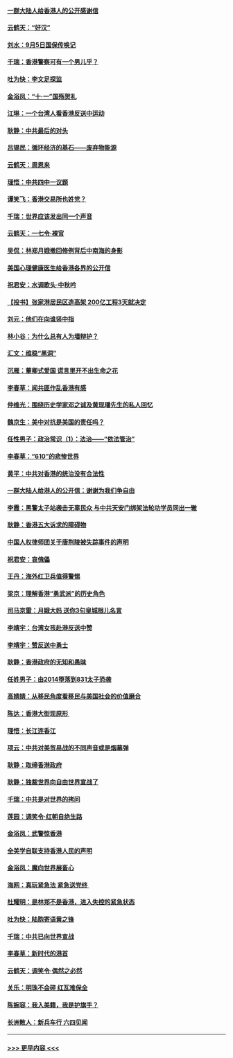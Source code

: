 #### [一群大陆人给香港人的公开感谢信](../pages/nsc993/n11514797.md?t=09121744) 
#### [云鹤天：“好汉”](../pages/nsc993/n11513536.md?t=09121744) 
#### [刘水：9月5日国保传唤记](../pages/nsc993/n11513460.md?t=09121744) 
#### [千瑞：香港警察可有一个男儿乎？](../pages/nsc993/n11513109.md?t=09121744) 
#### [吐为快：李文足探监](../pages/nsc993/n11509622.md?t=09121744) 
#### [金浴凤：“十‧一”国殇贺礼](../pages/nsc993/n11509593.md?t=09121744) 
#### [江琳：一个台湾人看香港反送中运动](../pages/nsc993/n11509211.md?t=09121744) 
#### [耿静：中共最后的对头](../pages/nsc993/n11508308.md?t=09121744) 
#### [吕锡民：循环经济的基石——废弃物能源](../pages/nsc993/n11508212.md?t=09121744) 
#### [云鹤天：周恩来](../pages/nsc993/n11508055.md?t=09121744) 
#### [理悟：中共四中一议题](../pages/nsc993/n11507782.md?t=09121744) 
#### [谭笑飞：香港交易所也姓党？](../pages/nsc993/n11507753.md?t=09121744) 
#### [千瑞：世界应该发出同一个声音](../pages/nsc993/n11507290.md?t=09121744) 
#### [云鹤天：一七令‧裸官](../pages/nsc993/n11507177.md?t=09121744) 
#### [吴侃：林郑月娥撤回修例背后中南海的身影](../pages/nsc993/n11506876.md?t=09121744) 
#### [美国心理健康医生给香港各界的公开信](../pages/nsc993/n11506809.md?t=09121744) 
#### [祝君安：水调歌头‧中秋吟](../pages/nsc993/n11506758.md?t=09121744) 
#### [【投书】张家港居民区造高架 200亿工程3天就决定](../pages/nsc993/n11506682.md?t=09121744) 
#### [刘元：他们在向谁竖中指](../pages/nsc993/n11505384.md?t=09121744) 
#### [林小谷：为什么总有人为墙辩护？](../pages/nsc993/n11505226.md?t=09121744) 
#### [汇文：维稳“黑洞”](../pages/nsc993/n11504347.md?t=09121744) 
#### [沉雁：董卿式爱国 谎言里开不出生命之花](../pages/nsc993/n11503215.md?t=09121744) 
#### [李春草：闻共匪作乱香港有感](../pages/nsc993/n11503072.md?t=09121744) 
#### [仲维光：围绕历史学家邓之诚及黄现璠先生的私人回忆](../pages/nsc993/n11501330.md?t=09121744) 
#### [魏京生：美中对抗是美国的责任吗？](../pages/nsc993/n11500723.md?t=09121744) 
#### [任性男子：政治常识（1）：法治——“依法管治”](../pages/nsc993/n11500791.md?t=09121744) 
#### [李春草：“610”的悲惨世界](../pages/nsc993/n11501141.md?t=09121744) 
#### [黄平：中共对香港的统治没有合法性](../pages/nsc993/n11499473.md?t=09121744) 
#### [一群大陆人给港人的公开信：谢谢为我们争自由](../pages/nsc993/n11500402.md?t=09121744) 
#### [李霞：黑警太子站袭击无辜民众 与中共天安门绑架法轮功学员同出一辙](../pages/nsc993/n11499805.md?t=09121744) 
#### [耿静：香港五大诉求的障碍物](../pages/nsc993/n11497578.md?t=09121744) 
#### [中国人权律师团关于唐荆陵被失踪事件的声明](../pages/nsc993/n11500014.md?t=09121744) 
#### [祝君安：哀傀儡](../pages/nsc993/n11499776.md?t=09121744) 
#### [王丹：海外红卫兵值得警惕](../pages/nsc993/n11498138.md?t=09121744) 
#### [梁京：理解香港“勇武派”的历史角色](../pages/nsc993/n11498006.md?t=09121744) 
#### [司马京雷：月娥大妈  送你3句皇城根儿名言](../pages/nsc993/n11497885.md?t=09121744) 
#### [李靖宇：台湾女孩赴港反送中赞](../pages/nsc993/n11497721.md?t=09121744) 
#### [李靖宇：赞反送中勇士](../pages/nsc993/n11497452.md?t=09121744) 
#### [耿静：香港政府的无知和愚昧](../pages/nsc993/n11494238.md?t=09121744) 
#### [任姓男子：由2014堕落到831太子恐袭](../pages/nsc993/n11496683.md?t=09121744) 
#### [高婧婧：从移民角度看移民与美国社会的价值磨合](../pages/nsc993/n11495757.md?t=09121744) 
#### [陈达：香港大街现原形 ](../pages/nsc993/n11495441.md?t=09121744) 
#### [理悟：长江连香江](../pages/nsc993/n11495377.md?t=09121744) 
#### [项云：中共对美贸易战的不同声音或是烟幕弹](../pages/nsc993/n11494929.md?t=09121744) 
#### [耿静：取缔香港政府](../pages/nsc993/n11494218.md?t=09121744) 
#### [耿静：独裁世界向自由世界宣战了](../pages/nsc993/n11494190.md?t=09121744) 
#### [千瑞：中共是对世界的拷问](../pages/nsc993/n11493021.md?t=09121744) 
#### [莲园：调笑令‧红朝自绝生路](../pages/nsc993/n11493011.md?t=09121744) 
#### [金浴凤：武警惊香港](../pages/nsc993/n11492994.md?t=09121744) 
#### [全美学自联支持香港人民的声明](../pages/nsc993/n11492630.md?t=09121744) 
#### [金浴凤：魔向世界展畜心](../pages/nsc993/n11492599.md?t=09121744) 
#### [海网：真玩紧急法 紧急送党终 ](../pages/nsc993/n11492535.md?t=09121744) 
#### [杜耀明：是林郑不是香港，进入失控的紧急状态](../pages/nsc993/n11491420.md?t=09121744) 
#### [吐为快：陆胞寄语黄之锋](../pages/nsc993/n11491117.md?t=09121744) 
#### [千瑞：中共已向世界宣战](../pages/nsc993/n11490123.md?t=09121744) 
#### [李春草：新时代的港首](../pages/nsc993/n11489864.md?t=09121744) 
#### [云鹤天：调笑令·偶然之必然](../pages/nsc993/n11489701.md?t=09121744) 
#### [关乐：明珠不会碎 红瓦难保全](../pages/nsc993/n11489647.md?t=09121744) 
#### [陈婉容：我入美籍，我是护旗手？](../pages/nsc993/n11487908.md?t=09121744) 
#### [长洲散人：新兵车行 六四见闻](../pages/nsc993/n11487729.md?t=09121744) 

----
#### [ >>> 更早内容 <<< ](../indexes/nsc993-earlier.md)
